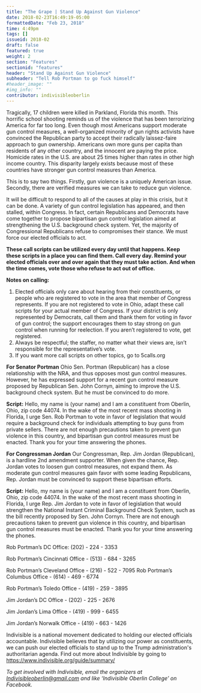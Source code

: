 ```yaml
---
title: "The Grape | Stand Up Against Gun Violence"
date: 2018-02-23T16:49:19-05:00
formattedDate: "Feb 23, 2018"
time: 4:49pm
tags: []
issueid: 2018-02
draft: false
featured: true
weight: 2 
section: "Features"
sectionid: "features"
header: "Stand Up Against Gun Violence"
subheader: "Tell Rob Portman to go fuck himself"
#header_image: ""
#img_info: ""
contributor: indivisibleoberlin
---
```


Tragically, 17 children were killed in Parkland, Florida this month. This horrific school shooting reminds us of the violence that has been terrorizing America for far too long. Even though most Americans support moderate gun control measures, a well-organized minority of gun rights activists have convinced the Republican party to accept their radically laissez-faire approach to gun ownership. Americans own more guns per capita than residents of any other country, and the innocent are paying the price. Homicide rates in the U.S. are about 25 times higher than rates in other high income country. This disparity largely exists because most of these countries have stronger gun control measures than America. 

This is to say two things. Firstly, gun violence is a uniquely American issue. Secondly, there are verified measures we can take to reduce gun violence.

It will be difficult to respond to all of the causes at play in this crisis, but it can be done. A variety of gun control legislation has appeared, and then stalled, within Congress. In fact, certain Republicans and Democrats have come together to propose bipartisan gun control legislation aimed at strengthening the U.S. background check system. Yet, the majority of Congressional Republicans refuse to compromises their stance. We must force our elected officials to act.

**These call scripts can be utilized every day until that happens. Keep these scripts in a place you can find them. Call every day. Remind your elected officials over and over again that they must take action. And when the time comes, vote those who refuse to act out of office.**

**Notes on calling:**

1. Elected officials only care about hearing from their constituents, or people who are registered to vote in the area that member of Congress represents. If you are not registered to vote in Ohio, adapt these call scripts for your actual member of Congress. If your district is only represented by Democrats, call them and thank them for voting in favor of gun control; the support encourages them to stay strong on gun control when running for reelection. If you aren’t registered to vote, get registered. 
2. Always be respectful; the staffer, no matter what their views are, isn’t responsible for the representative’s vote. 
3. If you want more call scripts on other topics, go to 5calls.org

**For Senator Portman**
Ohio Sen. Portman (Republican) has a close relationship with the NRA, and thus opposes most gun control measures. However, he has expressed support for a recent gun control measure proposed by Republican Sen. John Cornyn, aiming to improve the U.S. background check system. But he must be convinced to do more.

**Script:** Hello, my name is (your name) and I am a constituent from Oberlin, Ohio, zip code 44074. In the wake of the most recent mass shooting in Florida, I urge Sen. Rob Portman to vote in favor of legislation that would require a background check for individuals attempting to buy guns from private sellers. There are not enough precautions taken to prevent gun violence in this country, and bipartisan gun control measures must be enacted. Thank you for your time answering the phones.

**For Congressman Jordan**
Our Congressman, Rep. Jim Jordan (Republican), is a hardline 2nd amendment supporter. When given the chance, Rep. Jordan votes to loosen gun control measures, not expand them. As moderate gun control measures gain favor with some leading Republicans, Rep. Jordan must be convinced to support these bipartisan efforts.

**Script:** Hello, my name is (your name) and I am a constituent from Oberlin, Ohio, zip code 44074. In the wake of the most recent mass shooting in Florida, I urge Rep. Jim Jordan to vote in favor of legislation that would strengthen the National Instant Criminal Background Check System, such as the bill recently proposed by Sen. John Cornyn. There are not enough precautions taken to prevent gun violence in this country, and bipartisan gun control measures must be enacted. Thank you for your time answering the phones.

Rob Portman’s DC Office: (202) - 224 - 3353

Rob Portman’s Cincinnati Office - (513) - 684 - 3265

Rob Portman’s Cleveland Office - (216) - 522 - 7095
Rob Portman’s Columbus Office - (614) - 469 - 6774

Rob Portman’s Toledo Office - (419) - 259 - 3895

Jim Jordan’s DC Office - (202) - 225 - 2676

Jim Jordan’s Lima Office - (419) - 999 - 6455

Jim Jordan’s Norwalk Office - (419) - 663 - 1426

Indivisible is a national movement dedicated to holding our elected officials accountable. Indivisible believes that by utilizing our power as constituents, we can push our elected officials to stand up to the Trump administration's authoritarian agenda. Find out more about Indivisible by going to https://www.indivisible.org/guide/summary/

*To get involved with Indivisible, email the organizers at Indivisibleoberlin@gmail.com and like ‘Indivisible Oberlin College’ on Facebook.*

